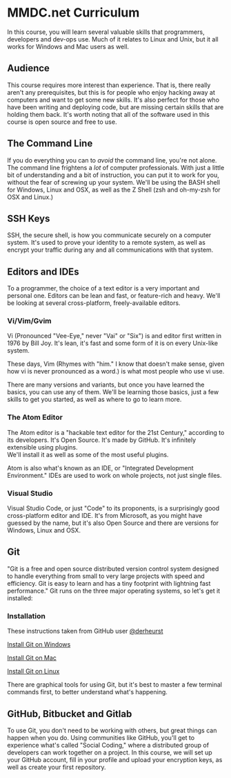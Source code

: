 # MMDC.net Curriculum
In this course, you will learn several valuable skills that programmers, developers and dev-ops use.  Much of it relates to Linux and Unix, but it all works for Windows and Mac users as well.

## Audience
This course requires more interest than experience.  That is, there really aren't any prerequisites, but this is for people who enjoy hacking away at computers and want to get some new skills.
It's also perfect for those who have been writing and deploying code, but are missing certain skills that are holding them back.
It's worth noting that all of the software used in this course is open source and free to use.

## The Command Line
If you do everything you can to *avoid* the command line, you're not alone. The command line frightens a *lot* of computer professionals.  With just a little bit of understanding and a bit of instruction, you can put it to work for you, without the fear of screwing up your system.
We'll be using the BASH shell for Windows, Linux and OSX, as well as the Z Shell (zsh and oh-my-zsh for OSX and Linux.)

## SSH Keys
SSH, the secure shell, is how you communicate securely on a computer system.  It's used to prove your identity to a remote system, as well as encrypt your traffic during any and all communications with that system.

## Editors and IDEs
To a programmer, the choice of a text editor is a very important and personal one.  Editors can be lean and fast, or feature-rich and heavy. We'll be looking at several cross-platform, freely-available editors.  

### Vi/Vim/Gvim
Vi (Pronounced "Vee-Eye," never "Vai" or "Six") is and editor first written in 1976 by Bill Joy.  It's lean, it's fast and some form of it is on every Unix-like system.

These days, Vim (Rhymes with "him." I know that doesn't make sense, given how vi is never pronounced as a word.) is what most people who use vi use.  

There are many versions and variants, but once you have learned the basics, you can use any of them. We'll be learning those basics, just a few skills to get you started, as well as where to go to learn more.

### The Atom Editor
The Atom editor is a "hackable text editor for the 21st Century," according to its developers. It's Open Source.  It's made by GitHub.  It's infinitely extensible using plugins.  
We'll install it as well as some of the most useful plugins.

Atom is also what's known as an IDE, or "Integrated Development Environment."  IDEs are used to work on whole projects, not just single files.  

### Visual Studio
Visual Studio Code, or just "Code" to its proponents, is a surprisingly good cross-platform editor and IDE.  It's from Microsoft, as you might have guessed by the name, but it's also Open Source and there are versions for Windows, Linux and OSX.

## Git
"Git is a free and open source distributed version control system designed to handle everything from small to very large projects with speed and efficiency. Git is easy to learn and has a tiny footprint with lightning fast performance."
Git runs on the three major operating systems, so let's get it installed:
### Installation
These instructions taken from GitHub user [@derheurst](https://gist.github.com/derhuerst/1b15ff4652a867391f03)

[Install Git on Windows](https://github.com/mmdc-net/curriculum/blob/master/git-install-windows.md)

[Install Git on Mac](https://github.com/mmdc-net/curriculum/blob/master/git-install-mac.md)

[Install Git on Linux](https://github.com/mmdc-net/curriculum/blob/master/git-install-linux.md)

There are graphical tools for using Git, but it's best to master a few terminal commands first, to better understand what's happening.


## GitHub, Bitbucket and Gitlab
To use Git, you don't need to be working with others, but great things can happen when you do.  Using communities like GitHub, you'll get to experience what's called "Social Coding," where a distributed group of developers can work together on a project.
In this course, we will set up your GitHub account, fill in your profile and upload your encryption keys, as well as create your first repository.
